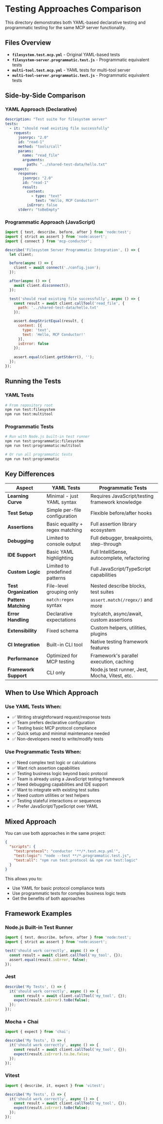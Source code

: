 # Testing Approaches Comparison

This directory demonstrates both YAML-based declarative testing and programmatic testing for the same MCP server functionality.

## Files Overview

- **`filesystem.test.mcp.yml`** - Original YAML-based tests
- **`filesystem-server.programmatic.test.js`** - Programmatic equivalent tests
- **`multi-tool.test.mcp.yml`** - YAML tests for multi-tool server
- **`multi-tool-server.programmatic.test.js`** - Programmatic equivalent tests

## Side-by-Side Comparison

### YAML Approach (Declarative)

```yaml
description: "Test suite for filesystem server"
tests:
  - it: "should read existing file successfully"
    request:
      jsonrpc: "2.0"
      id: "read-1"
      method: "tools/call"
      params:
        name: "read_file"
        arguments:
          path: "../shared-test-data/hello.txt"
    expect:
      response:
        jsonrpc: "2.0"
        id: "read-1"
        result:
          content:
            - type: "text"
              text: "Hello, MCP Conductor!"
          isError: false
      stderr: "toBeEmpty"
```

### Programmatic Approach (JavaScript)

```javascript
import { test, describe, before, after } from 'node:test';
import { strict as assert } from 'node:assert';
import { connect } from 'mcp-conductor';

describe('Filesystem Server Programmatic Integration', () => {
  let client;

  before(async () => {
    client = await connect('./config.json');
  });

  after(async () => {
    await client.disconnect();
  });

  test('should read existing file successfully', async () => {
    const result = await client.callTool('read_file', {
      path: '../shared-test-data/hello.txt'
    });

    assert.deepStrictEqual(result, {
      content: [{
        type: 'text',
        text: 'Hello, MCP Conductor!'
      }],
      isError: false
    });
    
    assert.equal(client.getStderr(), '');
  });
});
```

## Running the Tests

### YAML Tests
```bash
# From repository root
npm run test:filesystem
npm run test:multitool
```

### Programmatic Tests  
```bash
# Run with Node.js built-in test runner
npm run test:programmatic:filesystem
npm run test:programmatic:multitool

# Or run all programmatic tests
npm run test:programmatic
```

## Key Differences

| Aspect | YAML Tests | Programmatic Tests |
|--------|------------|-------------------|
| **Learning Curve** | Minimal - just YAML syntax | Requires JavaScript/testing framework knowledge |
| **Test Setup** | Simple per-file configuration | Flexible before/after hooks |
| **Assertions** | Basic equality + regex matching | Full assertion library ecosystem |
| **Debugging** | Limited to console output | Full debugger, breakpoints, step-through |
| **IDE Support** | Basic YAML highlighting | Full IntelliSense, autocomplete, refactoring |
| **Custom Logic** | Limited to predefined patterns | Full JavaScript/TypeScript capabilities |
| **Test Organization** | File-level grouping only | Nested describe blocks, test suites |
| **Pattern Matching** | `match:regex` syntax | `assert.match(/regex/)` and more |
| **Error Handling** | Declarative expectations | try/catch, async/await, custom assertions |
| **Extensibility** | Fixed schema | Custom helpers, utilities, plugins |
| **CI Integration** | Built-in CLI tool | Native testing framework features |
| **Performance** | Optimized for MCP testing | Framework's parallel execution, caching |
| **Framework Support** | CLI only | Node.js test runner, Jest, Mocha, Vitest, etc. |

## When to Use Which Approach

### Use YAML Tests When:
- ✅ Writing straightforward request/response tests
- ✅ Team prefers declarative configuration
- ✅ Testing basic MCP protocol compliance
- ✅ Quick setup and minimal maintenance needed
- ✅ Non-developers need to write/modify tests

### Use Programmatic Tests When:  
- ✅ Need complex test logic or calculations
- ✅ Want rich assertion capabilities
- ✅ Testing business logic beyond basic protocol
- ✅ Team is already using a JavaScript testing framework
- ✅ Need debugging capabilities and IDE support
- ✅ Want to integrate with existing test suites
- ✅ Need custom utilities or test helpers
- ✅ Testing stateful interactions or sequences
- ✅ Prefer JavaScript/TypeScript over YAML

## Mixed Approach

You can use both approaches in the same project:

```json
{
  "scripts": {
    "test:protocol": "conductor '**/*.test.mcp.yml'",
    "test:logic": "node --test **/*.programmatic.test.js",
    "test:all": "npm run test:protocol && npm run test:logic"
  }
}
```

This allows you to:
- Use YAML for basic protocol compliance tests
- Use programmatic tests for complex business logic tests
- Get the benefits of both approaches

## Framework Examples

### Node.js Built-in Test Runner
```javascript
import { test, describe, before, after } from 'node:test';
import { strict as assert } from 'node:assert';

test('should work correctly', async () => {
  const result = await client.callTool('my_tool', {});
  assert.equal(result.isError, false);
});
```

### Jest
```javascript
describe('My Tests', () => {
  it('should work correctly', async () => {
    const result = await client.callTool('my_tool', {});
    expect(result.isError).toBe(false);
  });
});
```

### Mocha + Chai
```javascript
import { expect } from 'chai';

describe('My Tests', () => {
  it('should work correctly', async () => {
    const result = await client.callTool('my_tool', {});
    expect(result.isError).to.be.false;
  });
});
```

### Vitest
```javascript
import { describe, it, expect } from 'vitest';

describe('My Tests', () => {
  it('should work correctly', async () => {
    const result = await client.callTool('my_tool', {});
    expect(result.isError).toBe(false);
  });
});
```
